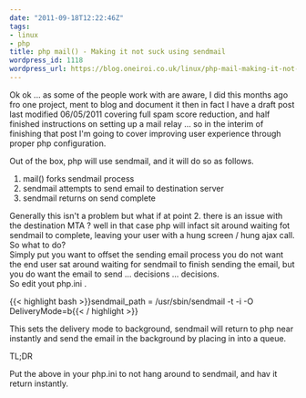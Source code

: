 ```yaml
---
date: "2011-09-18T12:22:46Z"
tags:
- linux
- php
title: php mail() - Making it not suck using sendmail
wordpress_id: 1118
wordpress_url: https://blog.oneiroi.co.uk/linux/php-mail-making-it-not-suck-using-sendmail
---
```

Ok ok ... as some of the people work with are aware, I did this months ago fro one project, ment to blog and document it then in fact I have a draft post last modified 06/05/2011 covering full spam score reduction, and half finished instructions on setting up a mail relay ... so in the interim of finishing that post I'm going to cover improving user experience through proper php configuration.

Out of the box, php will use sendmail, and it will do so as follows.
<ol>
	<li>mail() forks sendmail process</li>
	<li>sendmail attempts to send email to destination server</li>
	<li>sendmail returns on send complete</li>
</ol>
<div>Generally this isn't a problem but what if at point 2. there is an issue with the destination MTA ? well in that case php will infact sit around waiting fot sendmail to complete, leaving your user with a hung screen / hung ajax call.</div>
<div>So what to do?</div>
<div>Simply put you want to offset the sending email process you do not want the end user sat around waiting for sendmail to finish sending the email, but you do want the email to send ... decisions ... decisions.</div>
<div>So edit yout php.ini .</div>


{{< highlight bash >}}sendmail_path = /usr/sbin/sendmail -t -i -O DeliveryMode=b{{< / highlight >}}


This sets the delivery mode to background, sendmail will return to php near instantly and send the email in the background by placing in into a queue.


TL;DR

Put the above in your php.ini to not hang around to sendmail, and hav it return instantly.
